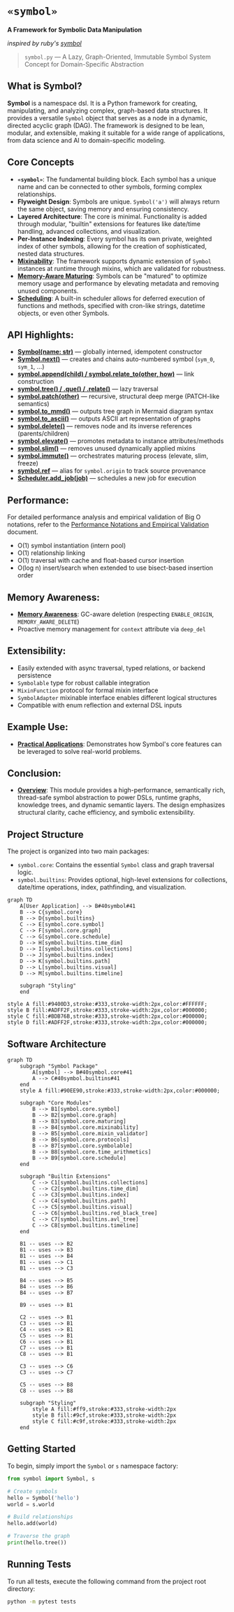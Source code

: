 # `«symbol»`
**A Framework for Symbolic Data Manipulation**

_inspired by ruby's [symbol](https://ruby-doc.org/core-2.5.3/Symbol.html)_

> `symbol.py` — A Lazy, Graph-Oriented, Immutable Symbol System Concept for Domain-Specific Abstraction

## What is Symbol?

**Symbol** is a namespace dsl. It is a Python framework for creating, manipulating, and analyzing complex, graph-based data structures. It provides a versatile `Symbol` object that serves as a node in a dynamic, directed acyclic graph (DAG). The framework is designed to be lean, modular, and extensible, making it suitable for a wide range of applications, from data science and AI to domain-specific modeling.


## Core Concepts

-   **`«symbol»`**: The fundamental building block. Each symbol has a unique name and can be connected to other symbols, forming complex relationships.
-   **Flyweight Design**: Symbols are unique. `Symbol('a')` will always return the same object, saving memory and ensuring consistency.
-   **Layered Architecture**: The core is minimal. Functionality is added through modular, "builtin" extensions for features like date/time handling, advanced collections, and visualization.
-   **Per-Instance Indexing**: Every symbol has its own private, weighted index of other symbols, allowing for the creation of sophisticated, nested data structures.
-   **[Mixinability](docs/readme_details/5_mixinability/index.md)**: The framework supports dynamic extension of `Symbol` instances at runtime through mixins, which are validated for robustness.
-   **[Memory-Aware Maturing](docs/readme_details/6_memory_aware_maturing/index.md)**: Symbols can be "matured" to optimize memory usage and performance by elevating metadata and removing unused components.
-   **[Scheduling](docs/readme_details/7_scheduling/index.md)**: A built-in scheduler allows for deferred execution of functions and methods, specified with cron-like strings, datetime objects, or even other Symbols.

API Highlights:
---------------
- **[Symbol(name: str)](docs/readme_details/8_api_highlights/index.md#symbolname-str-globally-interned-idempotent-constructor)** — globally interned, idempotent constructor
- **[Symbol.next()](docs/readme_details/8_api_highlights/index.md#symbolnext-creates-and-chains-auto-numbered-symbols)** — creates and chains auto-numbered symbol (`sym_0`, `sym_1`, …)
- **[symbol.append(child) / symbol.relate_to(other, how)](docs/readme_details/8_api_highlights/index.md#symbolappendchild--symbolrelate_toother-how-link-construction)** — link construction
- **[symbol.tree() / .que() / .relate()](docs/readme_details/8_api_highlights/index.md#symboltree--que--relate-lazy-traversal)** — lazy traversal
- **[symbol.patch(other)](docs/readme_details/8_api_highlights/index.md#symbolpatchother-recursive-structural-deep-merge)** — recursive, structural deep merge (PATCH-like semantics)
- **[symbol.to_mmd()](docs/readme_details/8_api_highlights/index.md#symbolto_mmd-outputs-tree-graph-in-mermaid-diagram-syntax)** — outputs tree graph in Mermaid diagram syntax
- **[symbol.to_ascii()](docs/readme_details/8_api_highlights/index.md#symbolto_ascii-outputs-ascii-art-representation-of-graphs)** — outputs ASCII art representation of graphs
- **[symbol.delete()](docs/readme_details/8_api_highlights/index.md#symboldelete-removes-node-and-its-inverse-references)** — removes node and its inverse references (parents/children)
- **[symbol.elevate()](docs/readme_details/8_api_highlights/index.md#symbolelevate-promotes-metadata-to-instance-attributesmethods)** — promotes metadata to instance attributes/methods
- **[symbol.slim()](docs/readme_details/8_api_highlights/index.md#symbolslim-removes-unused-dynamically-applied-mixins)** — removes unused dynamically applied mixins
- **[symbol.immute()](docs/readme_details/8_api_highlights/index.md#symbolimmute-orchestrates-maturing-process-elevate-slim-freeze)** — orchestrates maturing process (elevate, slim, freeze)
- **[symbol.ref](docs/readme_details/8_api_highlights/index.md#symbolref-alias-for-symbolorigin-to-track-source-provenance)** — alias for `symbol.origin` to track source provenance
- **[Scheduler.add_job(job)](docs/readme_details/8_api_highlights/index.md#scheduleradd_jobjob-schedules-a-new-job-for-execution)** — schedules a new job for execution

Performance:
------------
For detailed performance analysis and empirical validation of Big O notations, refer to the [Performance Notations and Empirical Validation](docs/notations.md) document.

- O(1) symbol instantiation (intern pool)
- O(1) relationship linking
- O(1) traversal with cache and float-based cursor insertion
- O(log n) insert/search when extended to use bisect-based insertion order

Memory Awareness:
-----------------
-   **[Memory Awareness](docs/readme_details/10_memory_awareness/index.md)**: GC-aware deletion (respecting `ENABLE_ORIGIN`, `MEMORY_AWARE_DELETE`)
-   Proactive memory management for `context` attribute via `deep_del`

Extensibility:
--------------
- Easily extended with async traversal, typed relations, or backend persistence
- `Symbolable` type for robust callable integration
- `MixinFunction` protocol for formal mixin interface
- `SymbolAdapter` mixinable interface enables different logical structures
- Compatible with enum reflection and external DSL inputs

Example Use:
------------
- **[Practical Applications](docs/readme_details/12_example_use/index.md)**: Demonstrates how Symbol's core features can be leveraged to solve real-world problems.

Conclusion:
-----------
- **[Overview](docs/readme_details/13_conclusion/index.md)**: This module provides a high-performance, semantically rich, thread-safe symbol abstraction to power DSLs, runtime graphs, knowledge trees, and dynamic semantic layers. The design emphasizes structural clarity, cache efficiency, and symbolic extensibility.

## Project Structure

The project is organized into two main packages:

-   `symbol.core`: Contains the essential `Symbol` class and graph traversal logic.
-   `symbol.builtins`: Provides optional, high-level extensions for collections, date/time operations, index, pathfinding, and visualization.

```mermaid
graph TD
    A[User Application] --> B#40symbol#41
    B --> C{symbol.core}
    B --> D{symbol.builtins}
    C --> E[symbol.core.symbol]
    C --> F[symbol.core.graph]
    C --> G[symbol.core.schedule]
    D --> H[symbol.builtins.time_dim]
    D --> I[symbol.builtins.collections]
    D --> J[symbol.builtins.index]
    D --> K[symbol.builtins.path]
    D --> L[symbol.builtins.visual]
    D --> M[symbol.builtins.timeline]
    
    subgraph "Styling"
    end
```
    style A fill:#9400D3,stroke:#333,stroke-width:2px,color:#FFFFFF;
    style B fill:#ADFF2F,stroke:#333,stroke-width:2px,color:#000000;
    style C fill:#BDB76B,stroke:#333,stroke-width:2px,color:#000000;
    style D fill:#ADFF2F,stroke:#333,stroke-width:2px,color:#000000;

## Software Architecture

```mermaid
graph TD
    subgraph "Symbol Package"
        A[symbol] --> B#40symbol.core#41
        A --> C#40symbol.builtins#41
    end
    style A fill:#90EE90,stroke:#333,stroke-width:2px,color:#000000;

    subgraph "Core Modules"
        B --> B1[symbol.core.symbol]
        B --> B2[symbol.core.graph]
        B --> B3[symbol.core.maturing]
        B --> B4[symbol.core.mixinability]
        B --> B5[symbol.core.mixin_validator]
        B --> B6[symbol.core.protocols]
        B --> B7[symbol.core.symbolable]
        B --> B8[symbol.core.time_arithmetics]
        B --> B9[symbol.core.schedule]
    end

    subgraph "Builtin Extensions"
        C --> C1[symbol.builtins.collections]
        C --> C2[symbol.builtins.time_dim]
        C --> C3[symbol.builtins.index]
        C --> C4[symbol.builtins.path]
        C --> C5[symbol.builtins.visual]
        C --> C6[symbol.builtins.red_black_tree]
        C --> C7[symbol.builtins.avl_tree]
        C --> C8[symbol.builtins.timeline]
    end

    B1 -- uses --> B2
    B1 -- uses --> B3
    B1 -- uses --> B4
    B1 -- uses --> C1
    B1 -- uses --> C3

    B4 -- uses --> B5
    B4 -- uses --> B6
    B4 -- uses --> B7
    
    B9 -- uses --> B1

    C2 -- uses --> B1
    C3 -- uses --> B1
    C4 -- uses --> B1
    C5 -- uses --> B1
    C6 -- uses --> B1
    C7 -- uses --> B1
    C8 -- uses --> B1

    C3 -- uses --> C6
    C3 -- uses --> C7

    C5 -- uses --> B8
    C8 -- uses --> B8

    subgraph "Styling"
        style A fill:#ff9,stroke:#333,stroke-width:2px
        style B fill:#9cf,stroke:#333,stroke-width:2px
        style C fill:#c9f,stroke:#333,stroke-width:2px
    end
```

## Getting Started

To begin, simply import the `Symbol` or `s` namespace factory:

```python
from symbol import Symbol, s

# Create symbols
hello = Symbol('hello')
world = s.world

# Build relationships
hello.add(world)

# Traverse the graph
print(hello.tree())

```

## Running Tests

To run all tests, execute the following command from the project root directory:

```bash
python -m pytest tests
```
